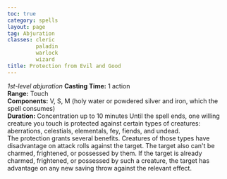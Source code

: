 ```yaml
---
toc: true
category: spells
layout: page
tag: Abjuration
classes: cleric
         paladin
         warlock
         wizard
title: Protection from Evil and Good 
---
```

_1st-level abjuration_ 
**Casting Time:** 1 action    
**Range:** Touch    
**Components:** V, S, M (holy water or powdered silver and iron, which the spell consumes)    
**Duration:** Concentration up to 10 minutes 
Until the spell ends, one willing creature you touch is protected against certain types of creatures: aberrations, celestials, elementals, fey, fiends, and undead.    
The protection grants several benefits. Creatures of those types have disadvantage on attack rolls against the target. The target also can't be charmed, frightened, or possessed by them. If the target is already charmed, frightened, or possessed by such a creature, the target has advantage on any new saving throw against the relevant effect.